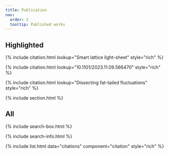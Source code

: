 ```yaml
---
title: Publication
nav:
  order: 2
  tooltip: Published works
---
```


## Highlighted

{% include citation.html lookup="Smart lattice light-sheet" style="rich" %}

{% include citation.html lookup="10.1101/2023.11.09.566470" style="rich" %}

{% include citation.html lookup="Dissecting fat-tailed fluctuations" style="rich" %}

{% include section.html %}

## All

{% include search-box.html %}

{% include search-info.html %}

{% include list.html data="citations" component="citation" style="rich" %}
